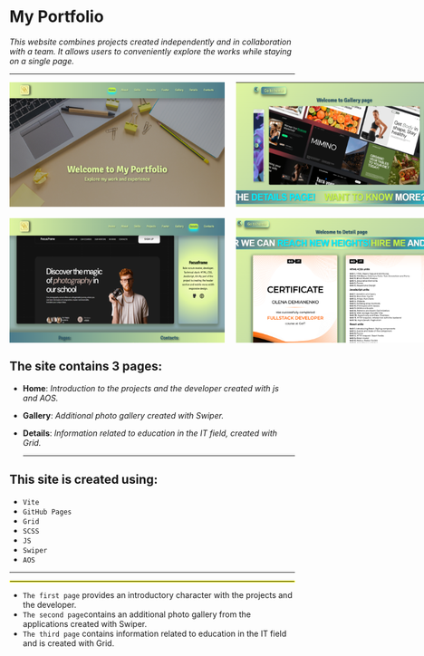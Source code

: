 # My Portfolio

_*This website combines projects created independently and in collaboration with
a team. It allows users to conveniently explore the works while staying on a
single page.*_

---

<div style="display: flex; gap: 20px;">
    <img src="./src/img/gallery/port-baner.png" alt="Image 1" style="width: 380px; height: 220px;">
    <img src="./src/img/gallery/port-gallery.png" alt="Image 2" style="width: 380px; height: 220px;">
</div>

<div style="display: flex; gap: 20px; margin-top: 20px;">
    <img src="./src/img/gallery/port-footer.png" alt="Image 3" style="width: 380px; height: 220px;">
    <img src="./src/img/gallery/sertificate.png" alt="Image 4" style="width: 380px; height: 220px;">
</div>

## The site contains 3 pages:

- **Home**: _Introduction to the projects and the developer created with js and
  AOS._
- **Gallery**: _Additional photo gallery created with Swiper._
- **Details**: _Information related to education in the IT field, created with
  Grid._

  ***

## This site is created using:

- `Vite`
- `GitHub Pages`
- `Grid`
- `SCSS`
- `JS`
- `Swiper`
- `AOS`

---

<hr style="border: 1px solid yellow;">

- `The first page` provides an introductory character with the projects and the
  developer.
- `The second page`contains an additional photo gallery from the applications
  created with Swiper.
- `The third page` contains information related to education in the IT field and
  is created with Grid.
